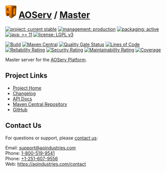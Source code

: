 # [<img src="ao-logo.png" alt="AO Logo" width="35" height="40">](https://github.com/ao-apps) [AOServ](https://aoindustries.com/aoserv/) / [Master](https://github.com/ao-apps/aoserv-master)

[![project: current stable](https://aoindustries.com/ao-badges/project-current-stable.svg)](https://aoindustries.com/life-cycle#project-current-stable)
[![management: production](https://aoindustries.com/ao-badges/management-production.svg)](https://aoindustries.com/life-cycle#management-production)
[![packaging: active](https://aoindustries.com/ao-badges/packaging-active.svg)](https://aoindustries.com/life-cycle#packaging-active)  
[![java: &gt;= 11](https://aoindustries.com/ao-badges/java-11.svg)](https://docs.oracle.com/en/java/javase/11/)
[![license: LGPL v3](https://aoindustries.com/ao-badges/license-lgpl-3.0.svg)](https://www.gnu.org/licenses/lgpl-3.0)

[![Build](https://github.com/ao-apps/aoserv-master/workflows/Build/badge.svg?branch=master)](https://github.com/ao-apps/aoserv-master/actions?query=workflow%3ABuild)
[![Maven Central](https://maven-badges.herokuapp.com/maven-central/com.aoindustries/aoserv-master/badge.svg)](https://maven-badges.herokuapp.com/maven-central/com.aoindustries/aoserv-master)
[![Quality Gate Status](https://sonarcloud.io/api/project_badges/measure?branch=master&project=com.aoapps.platform%3Aaoapps-master&metric=alert_status)](https://sonarcloud.io/dashboard?branch=master&id=com.aoapps.platform%3Aaoapps-master)
[![Lines of Code](https://sonarcloud.io/api/project_badges/measure?branch=master&project=com.aoapps.platform%3Aaoapps-master&metric=ncloc)](https://sonarcloud.io/component_measures?branch=master&id=com.aoapps.platform%3Aaoapps-master&metric=ncloc)  
[![Reliability Rating](https://sonarcloud.io/api/project_badges/measure?branch=master&project=com.aoapps.platform%3Aaoapps-master&metric=reliability_rating)](https://sonarcloud.io/component_measures?branch=master&id=com.aoapps.platform%3Aaoapps-master&metric=Reliability)
[![Security Rating](https://sonarcloud.io/api/project_badges/measure?branch=master&project=com.aoapps.platform%3Aaoapps-master&metric=security_rating)](https://sonarcloud.io/component_measures?branch=master&id=com.aoapps.platform%3Aaoapps-master&metric=Security)
[![Maintainability Rating](https://sonarcloud.io/api/project_badges/measure?branch=master&project=com.aoapps.platform%3Aaoapps-master&metric=sqale_rating)](https://sonarcloud.io/component_measures?branch=master&id=com.aoapps.platform%3Aaoapps-master&metric=Maintainability)
[![Coverage](https://sonarcloud.io/api/project_badges/measure?branch=master&project=com.aoapps.platform%3Aaoapps-master&metric=coverage)](https://sonarcloud.io/component_measures?branch=master&id=com.aoapps.platform%3Aaoapps-master&metric=Coverage)

Master server for the [AOServ Platform](https://aoindustries.com/aoserv/).

## Project Links
* [Project Home](https://aoindustries.com/aoserv/master/)
* [Changelog](https://aoindustries.com/aoserv/master/changelog)
* [API Docs](https://aoindustries.com/aoserv/master/apidocs/)
* [Maven Central Repository](https://search.maven.org/artifact/com.aoindustries/aoserv-master)
* [GitHub](https://github.com/ao-apps/aoserv-master)

## Contact Us
For questions or support, please [contact us](https://aoindustries.com/contact):

Email: [support@aoindustries.com](mailto:support@aoindustries.com)  
Phone: [1-800-519-9541](tel:1-800-519-9541)  
Phone: [+1-251-607-9556](tel:+1-251-607-9556)  
Web: https://aoindustries.com/contact
